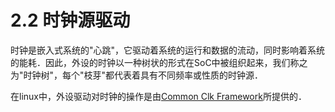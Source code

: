 # 2.2 时钟源驱动
时钟是嵌入式系统的"心跳"，它驱动着系统的运行和数据的流动，同时影响着系统的能耗．因此，外设的时钟以一种树状的形式在SoC中被组织起来，我们称之为"时钟树"，每个"枝芽"都代表着具有不同频率或性质的时钟源．

在linux中，外设驱动对时钟的操作是由[Common Clk Framework](https://docs.kernel.org/driver-api/clk.html)所提供的．
